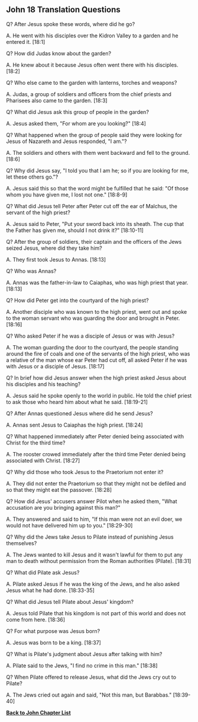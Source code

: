 ## John 18 Translation Questions ##

Q? After Jesus spoke these words, where did he go?

A. He went with his disciples over the Kidron Valley to a garden and he entered it. [18:1]

Q? How did Judas know about the garden?

A. He knew about it because Jesus often went there with his disciples. [18:2]

Q? Who else came to the garden with lanterns, torches and weapons?

A. Judas, a group of soldiers and officers from the chief priests and Pharisees also came to the garden. [18:3]

Q? What did Jesus ask this group of people in the garden?

A. Jesus asked them, "For whom are you looking?" [18:4]

Q? What happened when the group of people said they were looking for Jesus of Nazareth and Jesus responded, "I am."?

A. The soldiers and others with them went backward and fell to the ground. [18:6]

Q? Why did Jesus say, "I told you that I am he; so if you are looking for me, let these others go."?

A. Jesus said this so that the word might be fulfilled that he said: "Of those whom you have given me, I lost not one." [18:8-9]

Q? What did Jesus tell Peter after Peter cut off the ear of Malchus, the servant of the high priest?

A. Jesus said to Peter, "Put your sword back into its sheath. The cup that the Father has given me, should I not drink it?" [18:10-11]

Q? After the group of soldiers, their captain and the officers of the Jews seized Jesus, where did they take him?

A. They first took Jesus to Annas. [18:13]

Q? Who was Annas?

A. Annas was the father-in-law to Caiaphas, who was high priest that year. [18:13]

Q? How did Peter get into the courtyard of the high priest?

A. Another disciple who was known to the high priest, went out and spoke to the woman servant who was guarding the door and brought in Peter. [18:16]

Q? Who asked Peter if he was a disciple of Jesus or was with Jesus?

A. The woman guarding the door to the courtyard, the people standing around the fire of coals and one of the servants of the high priest, who was a relative of the man whose ear Peter had cut off, all asked Peter if he was with Jesus or a disciple of Jesus. [18:17]

Q? In brief how did Jesus answer when the high priest asked Jesus about his disciples and his teaching?

A. Jesus said he spoke openly to the world in public. He told the chief priest to ask those who heard him about what he said. [18:19-21]

Q? After Annas questioned Jesus where did he send Jesus?

A. Annas sent Jesus to Caiaphas the high priest. [18:24]

Q? What happened immediately after Peter denied being associated with Christ for the third time?

A. The rooster crowed immediately after the third time Peter denied being associated with Christ. [18:27]

Q? Why did those who took Jesus to the Praetorium not enter it?

A. They did not enter the Praetorium so that they might not be defiled and so that they might eat the passover. [18:28]

Q? How did Jesus' accusers answer Pilot when he asked them, "What accusation are you bringing against this man?"

A. They answered and said to him, "If this man were not an evil doer, we would not have delivered him up to you." [18:29-30]

Q? Why did the Jews take Jesus to Pilate instead of punishing Jesus themselves?

A. The Jews wanted to kill Jesus and it wasn't lawful for them to put any man to death without permission from the Roman authorities (Pilate). [18:31]

Q? What did Pilate ask Jesus?

A. Pilate asked Jesus if he was the king of the Jews, and he also asked Jesus what he had done. [18:33-35]

Q? What did Jesus tell Pilate about Jesus' kingdom?

A. Jesus told Pilate that his kingdom is not part of this world and does not come from here. [18:36]

Q? For what purpose was Jesus born?

A. Jesus was born to be a king. [18:37]

Q? What is Pilate's judgment about Jesus after talking with him?

A. Pilate said to the Jews, "I find no crime in this man." [18:38]

Q? When Pilate offered to release Jesus, what did the Jews cry out to Pilate?

A. The Jews cried out again and said, "Not this man, but Barabbas." [18:39-40]

__[Back to John Chapter List](./)__

